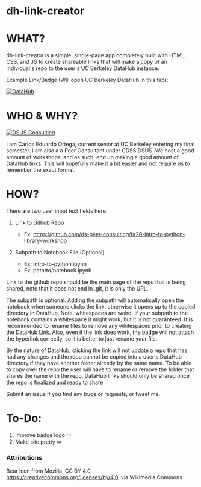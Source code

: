 # dh-link-creator

# WHAT?
dh-link-creator is a simple, single-page app completely built with HTML, CSS, and JS to create shareable links that will make a copy of an individual's repo to the user's UC Berkeley DataHub instance.

Example Link/Badge (Will open UC Berkeley DataHub in this tab): 

[![DataHub](https://i.ibb.co/s5V7XbX/badge-logo.png)](http://datahub.berkeley.edu/hub/user-redirect/git-sync?repo=https://github.com/SoyCarlos/Intro-To-Making-Data&subpath=Intro-to-Making.ipynb)

# WHO & WHY?

[![DSUS Consulting](https://i.ibb.co/s5V7XbX/badge-logo.png)](https://data.berkeley.edu/consulting/)

I am Carlos Eduardo Ortega, current senior at UC Berkeley entering my final semester. I am also a a Peer Consultant under CDSS DSUS. We host a good amount of workshops, and as such, end up making a good amount of DataHub links. This will hopefully make it a bit easier and not require us to remember the exact format.


# HOW?
There are two user input text fields here:
1. Link to Github Repo
	- Ex: https://github.com/ds-peer-consulting/fa20-intro-to-python-library-workshop 

2. Subpath to Notebook File (Optional)
	- Ex: intro-to-python.ipynb
	- Ex: path/to/notebook.ipynb


Link to the github repo should be the main page of the repo that is being shared, note that it does not end in .git, it is only the URL. 

The subpath is optional. Adding the subpath will automatically open the notebook when someone clicks the link, otherwise it opens up to the copied directory in DataHub. Note, whitespaces are weird. If your subpath to the notebook contains a whitespace it might work, but it is not guaranteed. It is recommended to rename files to remove any whitespaces prior to creating the DataHub Link. Also, even if the link does work, the badge will not attach the hyperlink correctly, so it is better to just rename your file.

By the nature of DataHub, clicking the link will not update a repo that has had any changes and the repo cannot be copied into a user's DataHub directory if they have another folder already by the same name. To be able to copy over the repo the user will have to rename or remove the folder that shares the name with the repo. DataHub links should only be shared once the repo is finalized and ready to share. 


Submit an issue if you find any bugs or requests, or tweet me.


# To-Do:
1. Improve badge logo 💤
2. Make site pretty 💤

### Attributions
Bear icon from Mozilla, CC BY 4.0 <https://creativecommons.org/licenses/by/4.0>, via Wikimedia Commons